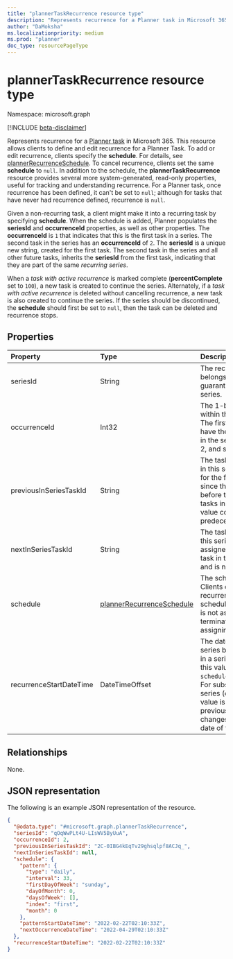 ```yaml
---
title: "plannerTaskRecurrence resource type"
description: "Represents recurrence for a Planner task in Microsoft 365."
author: "DaMoksha"
ms.localizationpriority: medium
ms.prod: "planner"
doc_type: resourcePageType
---
```


# plannerTaskRecurrence resource type

Namespace: microsoft.graph

[!INCLUDE [beta-disclaimer](../../includes/beta-disclaimer.md)]

Represents recurrence for a [Planner task](plannertask.md) in Microsoft 365. This resource allows clients to define and edit recurrence for a Planner Task. To add or edit recurrence, clients specify the **schedule**. For details, see [plannerRecurrenceSchedule](../resources/plannerrecurrenceschedule.md). To cancel recurrence, clients set the same **schedule** to `null`. In addition to the schedule, the **plannerTaskRecurrence** resource provides several more system-generated, read-only properties, useful for tracking and understanding recurrence. For a Planner task, once recurrence has been defined, it can't be set to `null`; although for tasks that have never had recurrence defined, recurrence is `null`.

Given a non-recurring task, a client might make it into a recurring task by specifying **schedule**. When the schedule is added, Planner populates the **seriesId** and **occurrenceId** properties, as well as other properties. The **occurrenceId** is `1` that indicates that this is the first task in a series. The second task in the series has an **occurrenceId** of `2`. The **seriesId** is a unique new string, created for the first task. The second task in the series and all other future tasks, inherits the **seriesId** from the first task, indicating that they are part of the same _recurring series_.

When a _task with active recurrence_ is marked complete (**percentComplete** set to `100`), a new task is created to continue the series. Alternately, if a _task with active recurrence_ is deleted without cancelling recurrence, a new task is also created to continue the series. If the series should be discontinued, the **schedule** should first be set to `null`, then the task can be deleted and recurrence stops.

## Properties

|Property|Type|Description|
|:---|:---|:---|
|seriesId|String|The recurrence series this task belongs to. Guid-based, so guaranteed to be distinct for a series.|
|occurrenceId|Int32|The 1-based index of this task within the recurrence series. The first task in a series will have the value 1, the next task in the series will have the value 2, and so on.|
|previousInSeriesTaskId|String|The taskId of the previous task in this series. This will be null for the first task in a series since there is no previous before the first. All subsequent tasks in the series will have a value corresponding to their predecessor.|
|nextInSeriesTaskId|String|The taskId of the next task in this series. This value is assigned at the time the next task in the series is created, and is null prior to that time.|
|schedule|[plannerRecurrenceSchedule](../resources/plannerrecurrenceschedule.md)|The schedule for recurrence. Clients define and edit recurrence by specifying the schedule. If `nextInSeriesTaskId` is not assigned, clients may terminate the series by assigning `null` to this property.|
|recurrenceStartDateTime|DateTimeOffset|The date when this recurrence series began. For the first task in a series (occurrenceId = 1) this value is copied from `schedule.patternStartDateTime`. For subsequent tasks in the series (occurenceId >= 2) this value is copied from the previous task and never changes: it preserves the start date of the recurring series.|

## Relationships

None.

## JSON representation

The following is an example JSON representation of the resource.
<!-- {
  "blockType": "resource",
  "@odata.type": "microsoft.graph.plannerTaskRecurrence"
}
-->
``` json
{
  "@odata.type": "#microsoft.graph.plannerTaskRecurrence",
  "seriesId": "qOqWwPLt4U-LIsWV5ByUuA",
  "occurrenceId": 2,
  "previousInSeriesTaskId": "2C-0IBG4kEqTv29ghsqlpf8ACJq_",
  "nextInSeriesTaskId": null,
  "schedule": {
    "pattern": {
      "type": "daily",
      "interval": 33,
      "firstDayOfWeek": "sunday",
      "dayOfMonth": 0,
      "daysOfWeek": [],
      "index": "first",
      "month": 0
    },
    "patternStartDateTime": "2022-02-22T02:10:33Z",
    "nextOccurrenceDateTime": "2022-04-29T02:10:33Z"
  },
  "recurrenceStartDateTime": "2022-02-22T02:10:33Z"
}
```
